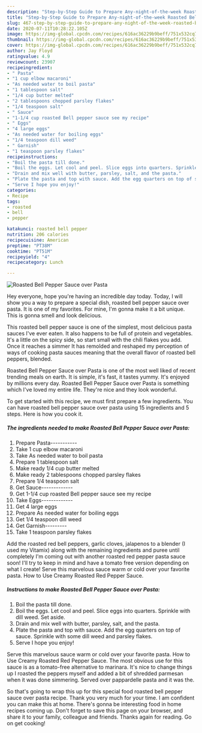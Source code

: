 ```yaml
---
description: "Step-by-Step Guide to Prepare Any-night-of-the-week Roasted Bell Pepper Sauce over Pasta"
title: "Step-by-Step Guide to Prepare Any-night-of-the-week Roasted Bell Pepper Sauce over Pasta"
slug: 467-step-by-step-guide-to-prepare-any-night-of-the-week-roasted-bell-pepper-sauce-over-pasta
date: 2020-07-11T10:28:22.105Z
image: https://img-global.cpcdn.com/recipes/616ac36229b9beff/751x532cq70/roasted-bell-pepper-sauce-over-pasta-recipe-main-photo.jpg
thumbnail: https://img-global.cpcdn.com/recipes/616ac36229b9beff/751x532cq70/roasted-bell-pepper-sauce-over-pasta-recipe-main-photo.jpg
cover: https://img-global.cpcdn.com/recipes/616ac36229b9beff/751x532cq70/roasted-bell-pepper-sauce-over-pasta-recipe-main-photo.jpg
author: Jay Floyd
ratingvalue: 4.9
reviewcount: 23907
recipeingredient:
- " Pasta"
- "1 cup elbow macaroni"
- "As needed water to boil pasta"
- "1 tablespoon salt"
- "1/4 cup butter melted"
- "2 tablespoons chopped parsley flakes"
- "1/4 teaspoon salt"
- " Sauce"
- "1-1/4 cup roasted Bell pepper sauce see my recipe"
- " Eggs"
- "4 large eggs"
- "As needed water for boiling eggs"
- "1/4 teaspoon dill weed"
- " Garnish"
- "1 teaspoon parsley flakes"
recipeinstructions:
- "Boil the pasta till done."
- "Boil the eggs. Let cool and peel. Slice eggs into quarters. Sprinkle with dill weed. Set aside."
- "Drain and mix well with butter, parsley, salt, and the pasta."
- "Plate the pasta and top with sauce. Add the egg quarters on top of sauce. Sprinkle with some dill weed and parsley flakes."
- "Serve I hope you enjoy!"
categories:
- Recipe
tags:
- roasted
- bell
- pepper

katakunci: roasted bell pepper 
nutrition: 206 calories
recipecuisine: American
preptime: "PT38M"
cooktime: "PT51M"
recipeyield: "4"
recipecategory: Lunch

---
```



![Roasted Bell Pepper Sauce over Pasta](https://img-global.cpcdn.com/recipes/616ac36229b9beff/751x532cq70/roasted-bell-pepper-sauce-over-pasta-recipe-main-photo.jpg)

Hey everyone, hope you're having an incredible day today. Today, I will show you a way to prepare a special dish, roasted bell pepper sauce over pasta. It is one of my favorites. For mine, I'm gonna make it a bit unique. This is gonna smell and look delicious.

This roasted bell pepper sauce is one of the simplest, most delicious pasta sauces I&#39;ve ever eaten. It also happens to be full of protein and vegetables. It&#39;s a little on the spicy side, so start small with the chili flakes you add. Once it reaches a simmer It has remolded and reshaped my perception of ways of cooking pasta sauces meaning that the overall flavor of roasted bell peppers, blended.

Roasted Bell Pepper Sauce over Pasta is one of the most well liked of recent trending meals on earth. It is simple, it's fast, it tastes yummy. It's enjoyed by millions every day. Roasted Bell Pepper Sauce over Pasta is something which I've loved my entire life. They're nice and they look wonderful.


To get started with this recipe, we must first prepare a few ingredients. You can have roasted bell pepper sauce over pasta using 15 ingredients and 5 steps. Here is how you cook it.

<!--inarticleads1-->

##### The ingredients needed to make Roasted Bell Pepper Sauce over Pasta:

1. Prepare  Pasta-----------
1. Take 1 cup elbow macaroni
1. Take As needed water to boil pasta
1. Prepare 1 tablespoon salt
1. Make ready 1/4 cup butter melted
1. Make ready 2 tablespoons chopped parsley flakes
1. Prepare 1/4 teaspoon salt
1. Get  Sauce-------------
1. Get 1-1/4 cup roasted Bell pepper sauce see my recipe
1. Take  Eggs-------------
1. Get 4 large eggs
1. Prepare As needed water for boiling eggs
1. Get 1/4 teaspoon dill weed
1. Get  Garnish---------
1. Take 1 teaspoon parsley flakes


Add the roasted red bell peppers, garlic cloves, jalapenos to a blender (I used my Vitamix) along with the remaining ingredients and puree until completely I&#39;m coming out with another roasted red pepper pasta sauce soon! I&#39;ll try to keep in mind and have a tomato free version depending on what I create! Serve this marvelous sauce warm or cold over your favorite pasta. How to Use Creamy Roasted Red Pepper Sauce. 

<!--inarticleads2-->

##### Instructions to make Roasted Bell Pepper Sauce over Pasta:

1. Boil the pasta till done.
1. Boil the eggs. Let cool and peel. Slice eggs into quarters. Sprinkle with dill weed. Set aside.
1. Drain and mix well with butter, parsley, salt, and the pasta.
1. Plate the pasta and top with sauce. Add the egg quarters on top of sauce. Sprinkle with some dill weed and parsley flakes.
1. Serve I hope you enjoy!


Serve this marvelous sauce warm or cold over your favorite pasta. How to Use Creamy Roasted Red Pepper Sauce. The most obvious use for this sauce is as a tomato-free alternative to marinara. It&#39;s nice to change things up I roasted the peppers myself and added a bit of shredded parmesan when it was done simmering. Served over pappardelle pasta and it was the. 

So that's going to wrap this up for this special food roasted bell pepper sauce over pasta recipe. Thank you very much for your time. I am confident you can make this at home. There's gonna be interesting food in home recipes coming up. Don't forget to save this page on your browser, and share it to your family, colleague and friends. Thanks again for reading. Go on get cooking!
